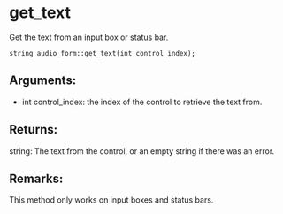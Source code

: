 # get_text
Get the text from an input box or status bar.

`string audio_form::get_text(int control_index);`

## Arguments:
* int control_index: the index of the control to retrieve the text from.

## Returns:
string: The text from the control, or an empty string if there was an error.

## Remarks:
This method only works on input boxes and status bars.
